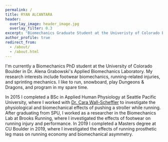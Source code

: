 ```yaml
---
permalink: /
title: RYAN ALCANTARA
header:
  overlay_image: header_image.jpg
  overlay_filter: 0.3
excerpt: "Biomechanics Graduate Student at the Univeristy of Colorado Boulder"
author_profile: true
redirect_from: 
  - /about/
  - /about.html
---
```


I'm currently a Biomechanics PhD student at the University of Colorado Boulder in Dr. Alena Grabowski's Applied Biomechanics Laboratory. 
My research interests include footwear biomechanics, running-related injuries, and sprinting mechanics. 
I like to run, snowboard, play Dungeons & Dragons, and program in my spare time.

In 2015 I completed a BSc in Applied Human Physiology at Seattle Pacific University, where I worked with [Dr. Cara Wall-Scheffler](https://wallscheffler.wordpress.com/) 
to investigate the physiological and biomechanical effects of pushing a stroller while running.
After graduating from SPU, I worked as a researcher in the Biomechanics Lab at Brooks Running, where I investigated the effects of footwear on running injury and performance.
In 2019 I completed a Masters degree at CU Boulder in 2019, where I investigated the effects of running prosthetic leg mass on running economy and biomechanical asymmetry.



